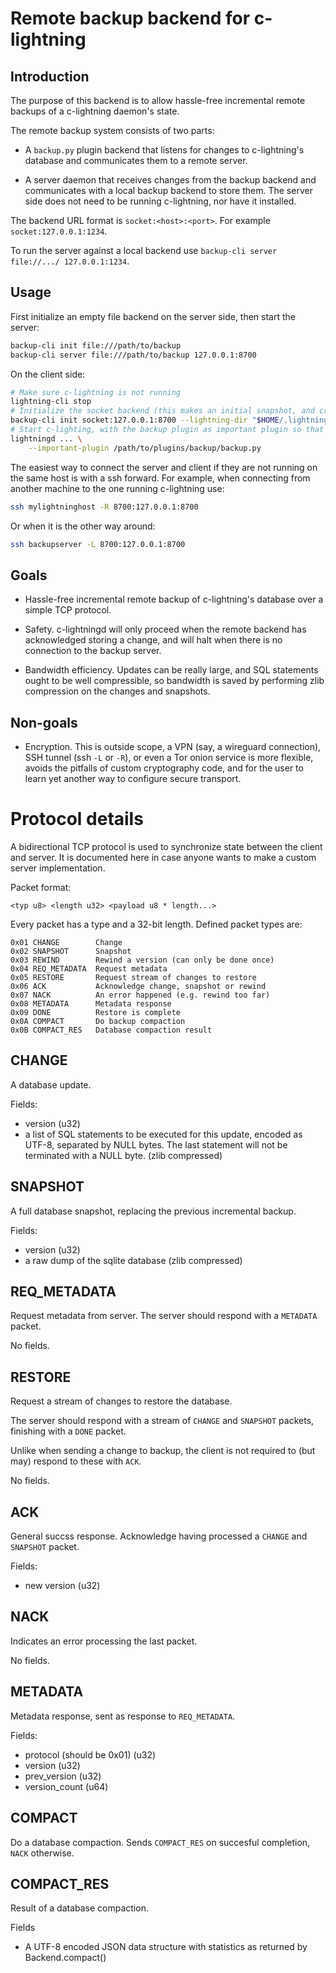 Remote backup backend for c-lightning
=====================================

Introduction
------------

The purpose of this backend is to allow hassle-free incremental remote backups of a c-lightning
daemon's state.

The remote backup system consists of two parts:

- A `backup.py` plugin backend that listens for changes to c-lightning's database and communicates them 
  to a remote server.

- A server daemon that receives changes from the backup backend and communicates with a local backup backend
  to store them. The server side does not need to be running c-lightning, nor have it installed.

The backend URL format is `socket:<host>:<port>`. For example `socket:127.0.0.1:1234`.

To run the server against a local backend use `backup-cli server file://.../ 127.0.0.1:1234`.

Usage
-----

First initialize an empty file backend on the server side, then start the server:

```bash
backup-cli init file:///path/to/backup
backup-cli server file:///path/to/backup 127.0.0.1:8700
```

On the client side:

```bash
# Make sure c-lightning is not running
lightning-cli stop
# Initialize the socket backend (this makes an initial snapshot, and creates a configuration file for the plugin)
backup-cli init socket:127.0.0.1:8700 --lightning-dir "$HOME/.lightning/bitcoin"
# Start c-lighting, with the backup plugin as important plugin so that any issue with it stops the daemon
lightningd ... \
    --important-plugin /path/to/plugins/backup/backup.py
```

The easiest way to connect the server and client if they are not running on the same host is with a ssh
forward. For example, when connecting from another machine to the one running c-lightning use:

```bash
ssh mylightninghost -R 8700:127.0.0.1:8700
```

Or when it is the other way around:

```bash
ssh backupserver -L 8700:127.0.0.1:8700
```

Goals
-----

- Hassle-free incremental remote backup of c-lightning's database over a simple TCP protocol.

- Safety. c-lightningd will only proceed when the remote backend has acknowledged storing a change, and will halt when there is no connection to the backup server.

- Bandwidth efficiency. Updates can be really large, and SQL statements ought to be well compressible, so bandwidth is saved by performing zlib compression on the changes and snapshots. 

Non-goals
---------

- Encryption. This is outside scope, a VPN (say, a wireguard connection), SSH tunnel (ssh `-L` or `-R`), or even a Tor onion service is more flexible, avoids the pitfalls of custom cryptography code, and for the user to learn yet another way to configure secure transport.

Protocol details
================

A bidirectional TCP protocol is used to synchronize state between the client and server. It is documented here in case anyone wants to make a custom server implementation.

Packet format:

    <typ u8> <length u32> <payload u8 * length...>

Every packet has a type and a 32-bit length. Defined packet types are:

    0x01 CHANGE        Change
    0x02 SNAPSHOT      Snapshot
    0x03 REWIND        Rewind a version (can only be done once)
    0x04 REQ_METADATA  Request metadata
    0x05 RESTORE       Request stream of changes to restore
    0x06 ACK           Acknowledge change, snapshot or rewind
    0x07 NACK          An error happened (e.g. rewind too far)
    0x08 METADATA      Metadata response
    0x09 DONE          Restore is complete
    0x0A COMPACT       Do backup compaction
    0x0B COMPACT_RES   Database compaction result

CHANGE
------

A database update.

Fields:

- version (u32)
- a list of SQL statements to be executed for this update, encoded as UTF-8, separated by NULL bytes. The last statement will not be terminated with a NULL byte. (zlib compressed)

SNAPSHOT
--------

A full database snapshot, replacing the previous incremental backup.

Fields:

- version (u32)
- a raw dump of the sqlite database (zlib compressed)

REQ_METADATA
------------

Request metadata from server. The server should respond with a `METADATA` packet.

No fields.

RESTORE
-------

Request a stream of changes to restore the database.

The server should respond with a stream of `CHANGE` and `SNAPSHOT` packets, finishing with a `DONE` packet.

Unlike when sending a change to backup, the client is not required to (but may) respond to these with `ACK`.

No fields.

ACK
---

General succss response. Acknowledge having processed a `CHANGE` and `SNAPSHOT` packet.

Fields:

- new version (u32)

NACK
----

Indicates an error processing the last packet.

No fields.

METADATA
--------

Metadata response, sent as response to `REQ_METADATA`.

Fields:

- protocol (should be 0x01) (u32)
- version (u32) 
- prev_version (u32)
- version_count (u64)

COMPACT
--------

Do a database compaction. Sends `COMPACT_RES` on succesful completion, `NACK` otherwise.

COMPACT_RES
-----------

Result of a database compaction.

Fields

- A UTF-8 encoded JSON data structure with statistics as returned by Backend.compact()
